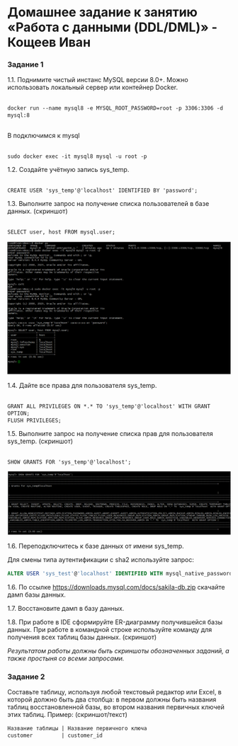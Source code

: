 # Домашнее задание к занятию «Работа с данными (DDL/DML)» - Кощеев Иван

### Задание 1
1.1. Поднимите чистый инстанс MySQL версии 8.0+. Можно использовать локальный сервер или контейнер Docker.

```

docker run --name mysql8 -e MYSQL_ROOT_PASSWORD=root -p 3306:3306 -d mysql:8


```
B подключимся к mysql


```

sudo docker exec -it mysql8 mysql -u root -p

```



1.2. Создайте учётную запись sys_temp. 

```

CREATE USER 'sys_temp'@'localhost' IDENTIFIED BY 'password';

```

1.3. Выполните запрос на получение списка пользователей в базе данных. (скриншот)

```

SELECT user, host FROM mysql.user;

```

![image1](https://github.com/SirSeoPro/11-02/blob/main/1.png)

1.4. Дайте все права для пользователя sys_temp. 

```

GRANT ALL PRIVILEGES ON *.* TO 'sys_temp'@'localhost' WITH GRANT OPTION;
FLUSH PRIVILEGES;

```

1.5. Выполните запрос на получение списка прав для пользователя sys_temp. (скриншот)

```

SHOW GRANTS FOR 'sys_temp'@'localhost';

```

![image2](https://github.com/SirSeoPro/11-02/blob/main/2.png)

1.6. Переподключитесь к базе данных от имени sys_temp.

Для смены типа аутентификации с sha2 используйте запрос: 
```sql
ALTER USER 'sys_test'@'localhost' IDENTIFIED WITH mysql_native_password BY 'password';
```
1.6. По ссылке https://downloads.mysql.com/docs/sakila-db.zip скачайте дамп базы данных.

1.7. Восстановите дамп в базу данных.

1.8. При работе в IDE сформируйте ER-диаграмму получившейся базы данных. При работе в командной строке используйте команду для получения всех таблиц базы данных. (скриншот)

*Результатом работы должны быть скриншоты обозначенных заданий, а также простыня со всеми запросами.*


### Задание 2
Составьте таблицу, используя любой текстовый редактор или Excel, в которой должно быть два столбца: в первом должны быть названия таблиц восстановленной базы, во втором названия первичных ключей этих таблиц. Пример: (скриншот/текст)
```
Название таблицы | Название первичного ключа
customer         | customer_id
```

